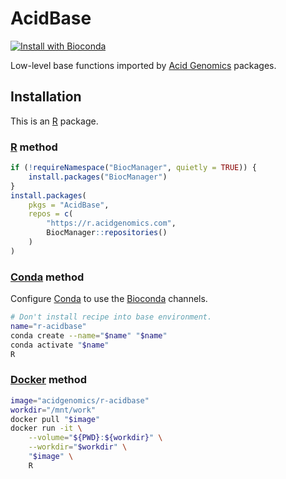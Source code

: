 # AcidBase

[![Install with Bioconda](https://img.shields.io/badge/install%20with-bioconda-brightgreen.svg?style=flat)](http://bioconda.github.io/recipes/r-acidbase/README.html)

Low-level base functions imported by [Acid Genomics][] packages.

## Installation

This is an [R][] package.

### [R][] method

```r
if (!requireNamespace("BiocManager", quietly = TRUE)) {
    install.packages("BiocManager")
}
install.packages(
    pkgs = "AcidBase",
    repos = c(
        "https://r.acidgenomics.com",
        BiocManager::repositories()
    )
)
```

### [Conda][] method

Configure [Conda][] to use the [Bioconda][] channels.

```sh
# Don't install recipe into base environment.
name="r-acidbase"
conda create --name="$name" "$name"
conda activate "$name"
R
```

### [Docker][] method

```sh
image="acidgenomics/r-acidbase"
workdir="/mnt/work"
docker pull "$image"
docker run -it \
    --volume="${PWD}:${workdir}" \
    --workdir="$workdir" \
    "$image" \
    R
```

[acid genomics]: https://acidgenomics.com/
[bioconda]: https://bioconda.github.io/
[conda]: https://conda.io/
[docker]: https://www.docker.com/
[r]: https://www.r-project.org/

